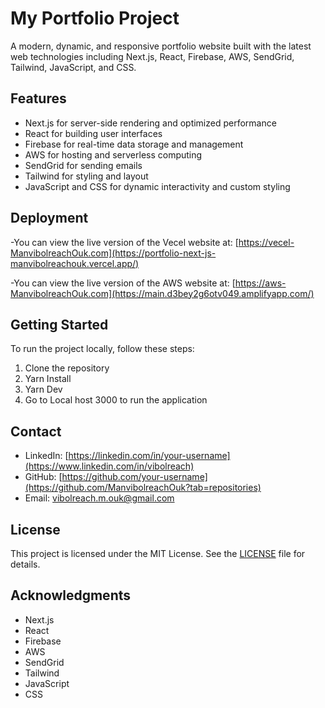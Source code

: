 # My Portfolio Project

A modern, dynamic, and responsive portfolio website built with the latest web technologies including Next.js, React, Firebase, AWS, SendGrid, Tailwind, JavaScript, and CSS.

## Features

- Next.js for server-side rendering and optimized performance
- React for building user interfaces
- Firebase for real-time data storage and management
- AWS for hosting and serverless computing
- SendGrid for sending emails
- Tailwind for styling and layout
- JavaScript and CSS for dynamic interactivity and custom styling

## Deployment

-You can view the live version of the Vecel website at: [https://vecel-ManvibolreachOuk.com](https://portfolio-next-js-manvibolreachouk.vercel.app/)

-You can view the live version of the AWS website at: [https://aws-ManvibolreachOuk.com](https://main.d3bey2g6otv049.amplifyapp.com/)

## Getting Started

To run the project locally, follow these steps:

1. Clone the repository
2. Yarn Install
3. Yarn Dev
4. Go to Local host 3000 to run the application 

## Contact

- LinkedIn: [https://linkedin.com/in/your-username](https://www.linkedin.com/in/vibolreach)
- GitHub: [https://github.com/your-username](https://github.com/ManvibolreachOuk?tab=repositories)
- Email: vibolreach.m.ouk@gmail.com

## License

This project is licensed under the MIT License. See the [LICENSE](https://github.com/ManvibolreachOuk/portfolio-next.js) file for details.

## Acknowledgments

- Next.js
- React
- Firebase
- AWS
- SendGrid
- Tailwind
- JavaScript
- CSS




